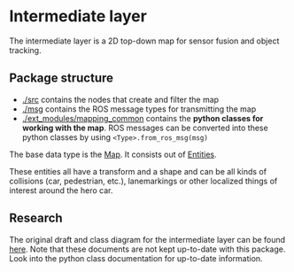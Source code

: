 # Intermediate layer

The intermediate layer is a 2D top-down map for sensor fusion and object tracking.

## Package structure

- [./src](./src/) contains the nodes that create and filter the map
- [./msg](./msg/) contains the ROS message types for transmitting the map
- [./ext_modules/mapping_common](./ext_modules/mapping_common/) contains the **python classes for working with the map**.
  ROS messages can be converted into these python classes by using `<Type>.from_ros_msg(msg)`

The base data type is the [Map](./ext_modules/mapping_common/map.py). It consists out of [Entities](./ext_modules/mapping_common/entity.py).

These entities all have a transform and a shape and can be all kinds of collisions (car, pedestrian, etc.), lanemarkings or other localized things of interest around the hero car.

## Research

The original draft and class diagram for the intermediate layer can be found [here](../../doc/research/paf24/intermediate_layer/). Note that these documents are not kept up-to-date with this package. Look into the python class documentation for up-to-date information.

